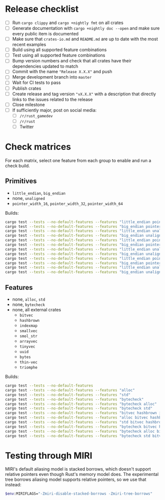 # Release checklist

- [ ] Run `cargo clippy` and `cargo +nightly fmt` on all crates
- [ ] Generate documentation with `cargo +nightly doc --open` and make sure every public item is documented
- [ ] Make sure that `crates-io.md` and `README.md` are up to date with the most recent examples
- [ ] Build using all supported feature combinations
- [ ] Test using all supported feature combinations
- [ ] Bump version numbers and check that all crates have their dependencies updated to match
- [ ] Commit with the name `"Release X.X.X"` and push
- [ ] Merge development branch into `master`
- [ ] Wait for CI tests to pass
- [ ] Publish crates
- [ ] Create release and tag version `"vX.X.X"` with a description that directly links to the issues related to the release
- [ ] Close milestone
- [ ] If sufficiently major, post on social media:
  - [ ] `/r/rust_gamedev`
  - [ ] `/r/rust`
  - [ ] Twitter

# Check matrices

For each matrix, select one feature from each group to enable and run a check
build.

## Primitives

- `little_endian`, `big_endian`
- none, `unaligned`
- `pointer_width_16`, `pointer_width_32`, `pointer_width_64`

Builds:

```sh
cargo test --tests --no-default-features --features "little_endian pointer_width_16" >> results.txt
cargo test --tests --no-default-features --features "big_endian pointer_width_16" >> results.txt
cargo test --tests --no-default-features --features "little_endian unaligned pointer_width_16" >> results.txt
cargo test --tests --no-default-features --features "big_endian unaligned pointer_width_16" >> results.txt
cargo test --tests --no-default-features --features "little_endian pointer_width_32" >> results.txt
cargo test --tests --no-default-features --features "big_endian pointer_width_32" >> results.txt
cargo test --tests --no-default-features --features "little_endian unaligned pointer_width_32" >> results.txt
cargo test --tests --no-default-features --features "big_endian unaligned pointer_width_32" >> results.txt
cargo test --tests --no-default-features --features "little_endian pointer_width_64" >> results.txt
cargo test --tests --no-default-features --features "big_endian pointer_width_64" >> results.txt
cargo test --tests --no-default-features --features "little_endian unaligned pointer_width_64" >> results.txt
cargo test --tests --no-default-features --features "big_endian unaligned pointer_width_64" >> results.txt
```

## Features

- none, `alloc`, `std`
- none, `bytecheck`
- none, all external crates
  - `bitvec`
  - `hashbrown`
  - `indexmap`
  - `smallvec`
  - `smol_str`
  - `arrayvec`
  - `tinyvec`
  - `uuid`
  - `bytes`
  - `thin-vec`
  - `triomphe`

Builds:

```sh
cargo test --tests --no-default-features
cargo test --tests --no-default-features --features "alloc"
cargo test --tests --no-default-features --features "std"
cargo test --tests --no-default-features --features "bytecheck"
cargo test --tests --no-default-features --features "bytecheck alloc"
cargo test --tests --no-default-features --features "bytecheck std"
cargo test --tests --no-default-features --features "bitvec hashbrown indexmap smallvec smol_str arrayvec tinyvec uuid bytes thin-vec triomphe"
cargo test --tests --no-default-features --features "alloc bitvec hashbrown indexmap smallvec smol_str arrayvec tinyvec uuid bytes thin-vec triomphe"
cargo test --tests --no-default-features --features "std bitvec hashbrown indexmap smallvec smol_str arrayvec tinyvec uuid bytes thin-vec triomphe"
cargo test --tests --no-default-features --features "bytecheck bitvec hashbrown indexmap smallvec smol_str arrayvec tinyvec uuid bytes thin-vec triomphe"
cargo test --tests --no-default-features --features "bytecheck alloc bitvec hashbrown indexmap smallvec smol_str arrayvec tinyvec uuid bytes thin-vec triomphe"
cargo test --tests --no-default-features --features "bytecheck std bitvec hashbrown indexmap smallvec smol_str arrayvec tinyvec uuid bytes thin-vec triomphe"
```

# 

# Testing through MIRI

MIRI's default aliasing model is stacked borrows, which doesn't support relative
pointers even though Rust's memory model does. The experimental tree borrows
aliasing model supports relative pointers, so we use that instead:

```sh
$env:MIRIFLAGS="-Zmiri-disable-stacked-borrows -Zmiri-tree-borrows"
```
